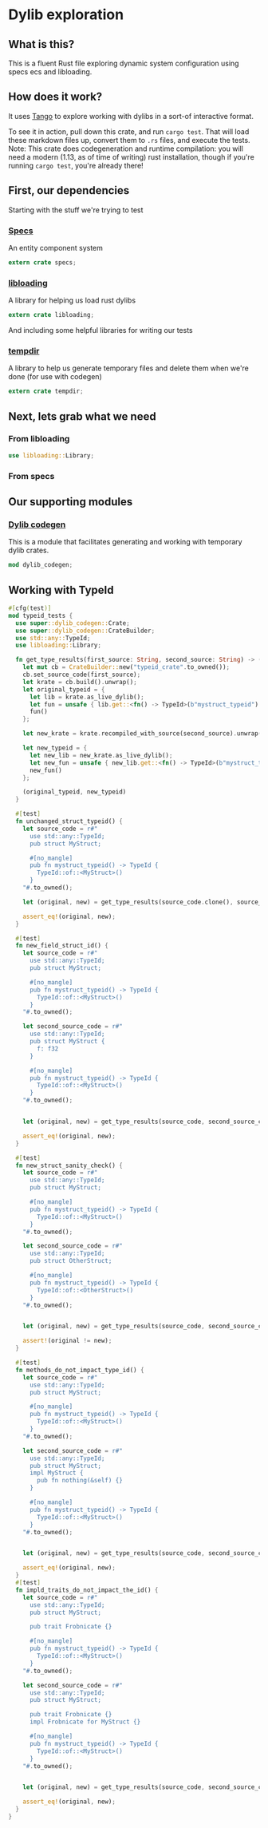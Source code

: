 # Dylib exploration

## What is this?
This is a fluent Rust file exploring dynamic system configuration using specs ecs and libloading.

## How does it work?
It uses [Tango](https://github.com/pnkfelix/tango) to explore working with dylibs in a sort-of interactive format.

To see it in action, pull down this crate, and run `cargo test`. That will load these markdown files up, convert them to `.rs` files, and execute the tests. Note: This crate does codegeneration and runtime compilation: you will need a modern (1.13, as of time of writing) rust installation, though if you're running `cargo test`, you're already there!

## First, our dependencies
Starting with the stuff we're trying to test

### [Specs](https://github.com/slide-rs/specs)
An entity component system
```rust
extern crate specs;
```

### [libloading](https://github.com/nagisa/rust_libloading)
A library for helping us load rust dylibs
```rust
extern crate libloading;
```

And including some helpful libraries for writing our tests
### [tempdir](https://github.com/rust-lang-nursery/tempdir)
A library to help us generate temporary files and delete them when we're done (for use with codegen)
```rust
extern crate tempdir;
```

## Next, lets grab what we need

### From libloading
```rust
use libloading::Library;
```

### From specs

## Our supporting modules
### [Dylib codegen](./dylib_codegen.md)
This is a module that facilitates generating and working with temporary dylib crates.
```rust
mod dylib_codegen;
```



## Working with TypeId
```rust
#[cfg(test)]
mod typeid_tests {
  use super::dylib_codegen::Crate;
  use super::dylib_codegen::CrateBuilder;
  use std::any::TypeId;
  use libloading::Library;

  fn get_type_results(first_source: String, second_source: String) -> (TypeId, TypeId) {
    let mut cb = CrateBuilder::new("typeid_crate".to_owned());
    cb.set_source_code(first_source);
    let krate = cb.build().unwrap();
    let original_typeid = {
      let lib = krate.as_live_dylib();
      let fun = unsafe { lib.get::<fn() -> TypeId>(b"mystruct_typeid").unwrap() };
      fun()
    };

    let new_krate = krate.recompiled_with_source(second_source).unwrap();

    let new_typeid = {
      let new_lib = new_krate.as_live_dylib();
      let new_fun = unsafe { new_lib.get::<fn() -> TypeId>(b"mystruct_typeid").unwrap() };
      new_fun()
    };

    (original_typeid, new_typeid)
  }

  #[test]
  fn unchanged_struct_typeid() {
    let source_code = r#"
      use std::any::TypeId;
      pub struct MyStruct;

      #[no_mangle]
      pub fn mystruct_typeid() -> TypeId {
        TypeId::of::<MyStruct>()
      }
    "#.to_owned();

    let (original, new) = get_type_results(source_code.clone(), source_code);

    assert_eq!(original, new);
  }

  #[test]
  fn new_field_struct_id() {
    let source_code = r#"
      use std::any::TypeId;
      pub struct MyStruct;

      #[no_mangle]
      pub fn mystruct_typeid() -> TypeId {
        TypeId::of::<MyStruct>()
      }
    "#.to_owned();

    let second_source_code = r#"
      use std::any::TypeId;
      pub struct MyStruct {
        f: f32
      }

      #[no_mangle]
      pub fn mystruct_typeid() -> TypeId {
        TypeId::of::<MyStruct>()
      }
    "#.to_owned();


    let (original, new) = get_type_results(source_code, second_source_code);

    assert_eq!(original, new);
  }

  #[test]
  fn new_struct_sanity_check() {
    let source_code = r#"
      use std::any::TypeId;
      pub struct MyStruct;

      #[no_mangle]
      pub fn mystruct_typeid() -> TypeId {
        TypeId::of::<MyStruct>()
      }
    "#.to_owned();

    let second_source_code = r#"
      use std::any::TypeId;
      pub struct OtherStruct;

      #[no_mangle]
      pub fn mystruct_typeid() -> TypeId {
        TypeId::of::<OtherStruct>()
      }
    "#.to_owned();


    let (original, new) = get_type_results(source_code, second_source_code);

    assert!(original != new);
  }

  #[test]
  fn methods_do_not_impact_type_id() {
    let source_code = r#"
      use std::any::TypeId;
      pub struct MyStruct;

      #[no_mangle]
      pub fn mystruct_typeid() -> TypeId {
        TypeId::of::<MyStruct>()
      }
    "#.to_owned();

    let second_source_code = r#"
      use std::any::TypeId;
      pub struct MyStruct;
      impl MyStruct {
        pub fn nothing(&self) {}
      }

      #[no_mangle]
      pub fn mystruct_typeid() -> TypeId {
        TypeId::of::<MyStruct>()
      }
    "#.to_owned();


    let (original, new) = get_type_results(source_code, second_source_code);

    assert_eq!(original, new);
  }
  #[test]
  fn impld_traits_do_not_impact_the_id() {
    let source_code = r#"
      use std::any::TypeId;
      pub struct MyStruct;

      pub trait Frobnicate {}

      #[no_mangle]
      pub fn mystruct_typeid() -> TypeId {
        TypeId::of::<MyStruct>()
      }
    "#.to_owned();

    let second_source_code = r#"
      use std::any::TypeId;
      pub struct MyStruct;

      pub trait Frobnicate {}
      impl Frobnicate for MyStruct {}

      #[no_mangle]
      pub fn mystruct_typeid() -> TypeId {
        TypeId::of::<MyStruct>()
      }
    "#.to_owned();


    let (original, new) = get_type_results(source_code, second_source_code);

    assert_eq!(original, new);
  }
}
```
